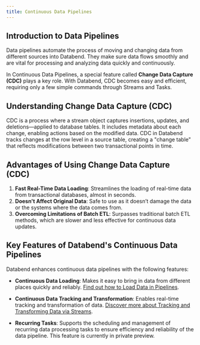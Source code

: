 ```yaml
---
title: Continuous Data Pipelines
---
```


## Introduction to Data Pipelines

Data pipelines automate the process of moving and changing data from different sources into Databend. They make sure data flows smoothly and are vital for processing and analyzing data quickly and continuously.

In Continuous Data Pipelines, a special feature called **Change Data Capture (CDC)** plays a key role. With Databend, CDC becomes easy and efficient, requiring only a few simple commands through Streams and Tasks.

## Understanding Change Data Capture (CDC)

CDC is a process where a stream object captures insertions, updates, and deletions—applied to database tables. It includes metadata about each change, enabling actions based on the modified data. CDC in Databend tracks changes at the row level in a source table, creating a "change table" that reflects modifications between two transactional points in time.

## Advantages of Using Change Data Capture (CDC)

1. **Fast Real-Time Data Loading**: Streamlines the loading of real-time data from transactional databases, almost in seconds.
2. **Doesn't Affect Original Data**: Safe to use as it doesn’t damage the data or the systems where the data comes from.
3. **Overcoming Limitations of Batch ETL**: Surpasses traditional batch ETL methods, which are slower and less effective for continuous data updates.

## Key Features of Databend's Continuous Data Pipelines

Databend enhances continuous data pipelines with the following features:

- **Continuous Data Loading**: Makes it easy to bring in data from different places quickly and reliably. [Find out how to Load Data in Pipelines](./00-pipeline.md).

- **Continuous Data Tracking and Transformation**: Enables real-time tracking and transformation of data. [Discover more about Tracking and Transforming Data via Streams](./01-stream.md).

- **Recurring Tasks**: Supports the scheduling and management of recurring data processing tasks to ensure efficiency and reliability of the data pipeline. This feature is currently in private preview.
